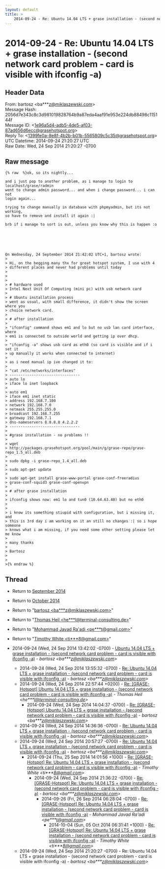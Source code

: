 ```yaml
---
layout: default
title: >
    2014-09-24 - Re: Ubuntu 14.04 LTS + grase installation - (second network card problem - card is visible with ifconfig -a)
---
```


# 2014-09-24 - Re: Ubuntu 14.04 LTS + grase installation - (second network card problem - card is visible with ifconfig -a)

## Header Data

From: bartosz \<ba***z@miklaszewski.com\><br>
Message Hash: 2056d7e343c8c3d981019828764b9a87eda4aaf91e953e224db88498c115144f<br>
Message ID: \<1e96a5d4-adb5-4de5-af03-87ad656d6ecc@grasehotspot.org\><br>
Reply To: \<1399fe0a-8e8f-4b2b-b01b-5565809c5c35@grasehotspot.org\><br>
UTC Datetime: 2014-09-24 21:20:27 UTC<br>
Raw Date: Wed, 24 Sep 2014 21:20:27 -0700<br>

## Raw message

```
{% raw  %}ok, so its nightly... 

and i just pop to another problem, as i manage to login to 
localhost/grase/radmin
went to change admin password... and when i change password... i can not 
login again...

trying to change manually in database with phpmyadmin, but its not working, 
so have to remove and install it again :|

brb if i manage to sort is out, unless you know why this is happen :o






On Wednesday, 24 September 2014 21:42:02 UTC+1, bartosz wrote:
>
> Hi, on the begging many thx for great hotspot system, I use with 4 
> different places and never had problems until today
>
>
>
> # hardware used
> Intel Next Unit Of Computing (mini pc) with usb network card
>
> # Ubuntu installation process
> went as usual, with small difference, it didn't show the screen where you 
> choice network card. 
>
> # after installation
>
> "ifconfig" command shows em1 and lo but no usb lan card interface, where 
> em1 is connected to outside world and getting ip over dhcp.
>
> "ifconfig -a" shows usb card as eth0 (so card is visible and if i set it 
> up manually it works when connected to internet)
>
> as i need manual ip ive changed it to:
>
> "cat /etc/networks/interfaces"
> --------------------------------
> auto lo
> iface lo inet loopback
>
> auto em1
> iface em1 inet static
> address 192.168.7.100
> network 192.168.7.0
> netmask 255.255.255.0
> broadcast 192.168.7.255
> gateway 192.168.7.1
> dns-nameservers 8.8.8.8 4.2.2.2
> --------------------------------
>
> #grase installation - no problems !!
>
> wget 
> http://packages.grasehotspot.org/pool/main/g/grase-repo/grase-repo_1.5_all.deb
>
> sudo dpkg -i grase-repo_1.4_all.deb
>
> sudo apt-get update
>
> sudo apt-get install grase-www-portal grase-conf-freeradius 
> grase-conf-squid3 grase-conf-openvpn
>
> # after grase installation
>
> ifconfig shows now: em1 lo and tun0 (10.64.63.48) but no eth0
>
>
> i know its something stiupid with configuration, but i missing it, and 
> this is 3rd day i am working on it an still no changes :| so i hope someone 
> knows what i am missing, if you need some other setting please let me know 
>
> many thanks
>
> Bartosz
>
>
>{% endraw %}
```

## Thread

+ Return to [September 2014](/archive/2014/09)
+ Return to [October 2014](/archive/2014/10)

+ Return to "[bartosz <ba***z<span>@</span>miklaszewski.com>](/authors/ba___z_at_miklaszewski_com)"
+ Return to "[Thomas Heil <he***l<span>@</span>terminal-consulting.de>](/authors/he___l_at_terminalconsulting_de)"
+ Return to "[Mohammad Javad Ra'adi <pe***t<span>@</span>gmail.com>](/authors/pe___t_at_gmail_com)"
+ Return to "[Timothy White <ti***8<span>@</span>gmail.com>](/authors/ti___8_at_gmail_com)"

+ 2014-09-24 (Wed, 24 Sep 2014 13:42:02 -0700) - [Ubuntu 14.04 LTS + grase installation - (second network card problem - card is visible with ifconfig -a)](/archive/2014/09/9d97daa7234b72fc084268066946c3224dfbbb5c4fc894107189d3203d9b4a9e) - _bartosz \<ba***z@miklaszewski.com\>_
  + 2014-09-24 (Wed, 24 Sep 2014 13:55:32 -0700) - [Re: Ubuntu 14.04 LTS + grase installation - (second network card problem - card is visible with ifconfig -a)](/archive/2014/09/56c0013237e0d01f6ebe5b8e1d215a49bb6e345120b2aca467820b2292d24c1d) - _bartosz \<ba***z@miklaszewski.com\>_
  + 2014-09-24 (Wed, 24 Sep 2014 22:57:44 +0200) - [Re: [GRASE-Hotspot] Ubuntu 14.04 LTS + grase installation - (second network card problem - card is visible with ifconfig -a)](/archive/2014/09/8ab33fd0769c39ca2893d01c3b055ff0170d50c15281f7dc16ceda30accc4e0e) - _Thomas Heil \<he***l@terminal-consulting.de\>_
    + 2014-09-24 (Wed, 24 Sep 2014 14:04:37 -0700) - [Re: [GRASE-Hotspot] Ubuntu 14.04 LTS + grase installation - (second network card problem - card is visible with ifconfig -a)](/archive/2014/09/d05c1c68cbd212cc2464ecd0a599e84b2ae35434d025d848cf2285b8dc48cec2) - _bartosz \<ba***z@miklaszewski.com\>_
  + 2014-09-24 (Wed, 24 Sep 2014 14:36:36 -0700) - [Re: Ubuntu 14.04 LTS + grase installation - (second network card problem - card is visible with ifconfig -a)](/archive/2014/09/d30763fbb5c65dea014cca185a5cd61b6f25a3ba2eaa1f5ac4fbe86bcc406fee) - _bartosz \<ba***z@miklaszewski.com\>_
  + 2014-09-24 (Wed, 24 Sep 2014 20:57:27 -0700) - [Re: Ubuntu 14.04 LTS + grase installation - (second network card problem - card is visible with ifconfig -a)](/archive/2014/09/28fa10dadb851a4c0a572beed42cdd03f75d40ade31adb4a5a93300dfa133420) - _bartosz \<ba***z@miklaszewski.com\>_
    + 2014-09-24 (Thu, 25 Sep 2014 14:01:56 +1000) - [Re: [GRASE-Hotspot] Re: Ubuntu 14.04 LTS + grase installation - (second network card problem - card is visible with ifconfig -a)](/archive/2014/09/425c6710f96046e8d894ee9536eee0ab246ab7a7d45d39667294ca1e521e9da8) - _Timothy White \<ti***8@gmail.com\>_
      + 2014-09-24 (Wed, 24 Sep 2014 21:36:22 -0700) - [Re: [GRASE-Hotspot] Re: Ubuntu 14.04 LTS + grase installation - (second network card problem - card is visible with ifconfig -a)](/archive/2014/09/c77339e2d331b97b4c826152671a6a294190b18773c7ead2a4d3a82a67ac6b0b) - _bartosz \<ba***z@miklaszewski.com\>_
        + 2014-09-26 (Fri, 26 Sep 2014 06:28:04 -0700) - [Re: [GRASE-Hotspot] Re: Ubuntu 14.04 LTS + grase installation - (second network card problem - card is visible with ifconfig -a)](/archive/2014/09/b9c677c7d7ab323161be39955889626c4bf8f2356d61e54f36c4c90042b4ed49) - _Mohammad Javad Ra'adi \<pe***t@gmail.com\>_
          + 2014-10-04 (Sun, 05 Oct 2014 06:31:41 +1000) - [Re: [GRASE-Hotspot] Re: Ubuntu 14.04 LTS + grase installation - (second network card problem - card is visible with ifconfig -a)](/archive/2014/10/5a2899c17709d12b9527a645efbceeda5fc86eff864dc76a235e647512e8665f) - _Timothy White \<ti***8@gmail.com\>_
  + 2014-09-24 (Wed, 24 Sep 2014 21:20:27 -0700) - Re: Ubuntu 14.04 LTS + grase installation - (second network card problem - card is visible with ifconfig -a) - _bartosz \<ba***z@miklaszewski.com\>_


